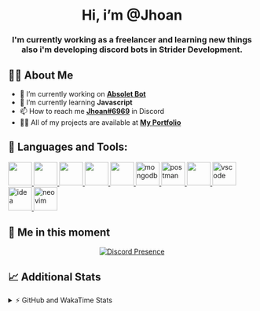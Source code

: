 <h1 align="center">Hi, i’m @Jhoan</h1>
<h3 align="center">I'm currently working as a freelancer and learning new things also i'm developing discord bots in Strider Development.</h3>

## 🙋‍♂️ About Me

- 🔭 I’m currently working on **[Absolet Bot](https://strider.cloud)**
- 🌱 I’m currently learning **Javascript**
- 📫 How to reach me **[Jhoan#6969](https://jhoan.monster/)** in Discord
- 👨‍💻 All of my projects are available at **[My Portfolio](https://jhoan.monster)**

## 🚀 Languages and Tools:
<p align="left"> 
    <a href="https://developer.mozilla.org/en-US/docs/Web/JavaScript" target="_blank"> <img src="https://img.icons8.com/color/48/000000/javascript.png" width="48" height="48"/> </a> 
    <a href="https://www.w3.org/html/" target="_blank"> <img src="https://img.icons8.com/color/48/000000/html-5.png" width="48" height="48"/> </a> 
    <a href="https://www.w3schools.com/css/" target="_blank"> <img src="https://img.icons8.com/color/48/000000/css3.png" width="48" height="48"/> </a> 
    <a href="https://getbootstrap.com" target="_blank"> <img src="https://img.icons8.com/color/48/000000/bootstrap.png" width="48" height="48"/> </a> 
    <a href="https://nodejs.org" target="_blank"> <img src="https://i.imgur.com/XX8lvL7.png" width="48" height="48"/> </a> 
    <a href="https://www.mongodb.com/" target="_blank"> <img src="https://i.imgur.com/nRtS3AN.png" alt="mongodb" width="48" height="48"/> </a> 
    <a href="https://postman.com" target="_blank"> <img src="https://www.vectorlogo.zone/logos/getpostman/getpostman-icon.svg" alt="postman" width="48" height="48"/> </a>   
    <a href="https://git-scm.com/" target="_blank"> <img src="https://img.icons8.com/color/48/000000/git.png" width="48" height="48"/> </a> 
    <a href="https://code.visualstudio.com" target="_blank" > <img src="https://upload.wikimedia.org/wikipedia/commons/thumb/9/9a/Visual_Studio_Code_1.35_icon.svg/2048px-Visual_Studio_Code_1.35_icon.svg.png" alt="vscode" width="48" height="48"> </a>
    <a href="https://www.jetbrains.com/es-es/idea/" target="_blank" > <img src="https://resources.jetbrains.com/storage/products/intellij-idea/img/meta/intellij-idea_logo_300x300.png" alt="idea" width="48" height="48"> </a>
    <a href="https://neovim.io" target="_blank"> <img src="https://icons.iconarchive.com/icons/papirus-team/papirus-apps/512/nvim-icon.png" alt="neovim" width="48" height="48"/> </a>
</p>
  
## 👤 Me in this moment
<p align="center">
    <a href="https://discord.com/users/612460795124776960" target="_blank" rel="nofollow">
        <img src="https://lanyard-profile-readme.vercel.app/api/612460795124776960?idleMessage=Probably%20coding%20Absolet..." alt="Discord Presence" align="center">
    </a>
</p>

## 📈 Additional Stats
<details>
    <summary>⚡ GitHub and WakaTime Stats</summary>
    <br/>

<!--START_SECTION:waka-->
![Code Time](http://img.shields.io/badge/Code%20Time-382%20hrs%2033%20mins-blue)

**🐱 My GitHub Data** 

> 🏆 743 Contributions in the Year 2022
 > 
> 📦 59.5 kB Used in GitHub's Storage 
 > 
> 💼 Opted to Hire
 > 
> 📜 4 Public Repositories 
 > 
> 🔑 27 Private Repositories  
 > 
**I'm an Early 🐤** 

```text
🌞 Morning    53 commits     ██░░░░░░░░░░░░░░░░░░░░░░░   8.09% 
🌆 Daytime    297 commits    ███████████░░░░░░░░░░░░░░   45.34% 
🌃 Evening    274 commits    ██████████░░░░░░░░░░░░░░░   41.83% 
🌙 Night      31 commits     █░░░░░░░░░░░░░░░░░░░░░░░░   4.73%

```
📅 **I'm Most Productive on Wednesday** 

```text
Monday       104 commits    ████░░░░░░░░░░░░░░░░░░░░░   15.88% 
Tuesday      91 commits     ███░░░░░░░░░░░░░░░░░░░░░░   13.89% 
Wednesday    126 commits    ████░░░░░░░░░░░░░░░░░░░░░   19.24% 
Thursday     69 commits     ██░░░░░░░░░░░░░░░░░░░░░░░   10.53% 
Friday       64 commits     ██░░░░░░░░░░░░░░░░░░░░░░░   9.77% 
Saturday     117 commits    ████░░░░░░░░░░░░░░░░░░░░░   17.86% 
Sunday       84 commits     ███░░░░░░░░░░░░░░░░░░░░░░   12.82%

```


📊 **This Week I Spent My Time On** 

```text
⌚︎ Time Zone: America/Bogota

💬 Programming Languages: 
EJS                      15 hrs 33 mins      ██████████████░░░░░░░░░░░   55.92% 
TypeScript               9 hrs 15 mins       ████████░░░░░░░░░░░░░░░░░   33.3% 
JavaScript               1 hr 36 mins        █░░░░░░░░░░░░░░░░░░░░░░░░   5.79% 
YAML                     33 mins             ░░░░░░░░░░░░░░░░░░░░░░░░░   2.02% 
JSON                     33 mins             ░░░░░░░░░░░░░░░░░░░░░░░░░   1.98%

🔥 Editors: 
VS Code                  27 hrs 48 mins      █████████████████████████   100.0%

🐱‍💻 Projects: 
Strider-System           26 hrs 57 mins      ████████████████████████░   96.91% 
linz-egg                 31 mins             ░░░░░░░░░░░░░░░░░░░░░░░░░   1.9% 
teaspeak-admin           11 mins             ░░░░░░░░░░░░░░░░░░░░░░░░░   0.71% 
Absolet-Bot              7 mins              ░░░░░░░░░░░░░░░░░░░░░░░░░   0.48%

💻 Operating System: 
Linux                    27 hrs 48 mins      █████████████████████████   100.0%

```

**I Mostly Code in JavaScript** 

```text
JavaScript               15 repos            █████████████████░░░░░░░░   68.18% 
Java                     2 repos             ██░░░░░░░░░░░░░░░░░░░░░░░   9.09% 
CSS                      2 repos             ██░░░░░░░░░░░░░░░░░░░░░░░   9.09% 
TypeScript               1 repo              █░░░░░░░░░░░░░░░░░░░░░░░░   4.55% 
Shell                    1 repo              █░░░░░░░░░░░░░░░░░░░░░░░░   4.55%

```



 Last Updated on 03/08/2022 15:46:28 UTC
<!--END_SECTION:waka-->
</details>
